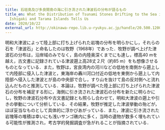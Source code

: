 ```yaml
---
title: 石垣島及び多良間島の海に引き流された津波石の分布が語るもの
title_en: What the Distribution of Tsunami Stones Drifting to the Sea in
  Ishigaki and Tarama Islands Tells Us
date: 2020/10/22
external_url: http://okinawa-repo.lib.u-ryukyu.ac.jp/handle/20.500.12001/24726
---
```

明和大津波によって陸上部に打ち上げられた岩塊の分布を明らかにし，それらの石を「津波石」と命名したのは牧野（1968年）であった．牧野が調べ上げた津波石の分布は，沿岸域のみでなく，島の内陸奥深くまでにも達し，標高40 mを越え，古文書に記録されている津波遡上高28丈２尺（約85 m）をも想像させるものとなっている．また，牧野は，宮良湾内の河川などの低地を南側から遡上して内陸部に侵入した津波と，東海岸の轟川河口付近の低地を東側から遡上して内陸部へ侵入した津波とが島の中央部で合し，すり山を抜けて島の反対側へと流れ込んだものと推測している．本論は，牧野が調べた陸上部に打ち上げられた津波石の分布を補足する形に，海側に引き流された津波石の分布を新たに明らかにし，牧野の津波石分布や古文書記録とも照らし合わせて，明和大津波の遡上や引きの挙動について分析している．その結果，牧野が推定した津波挙動の殆どが，ほぼ妥当なものとして具体的に浮かびあがっている．また，津波に引き流された岩塊等の堆積は幸いにも浅いサンゴ礁内に多く，当時の遺物が数多く埋もれている可能性が推測され，考古学的発掘調査が急がれることが指摘されている．